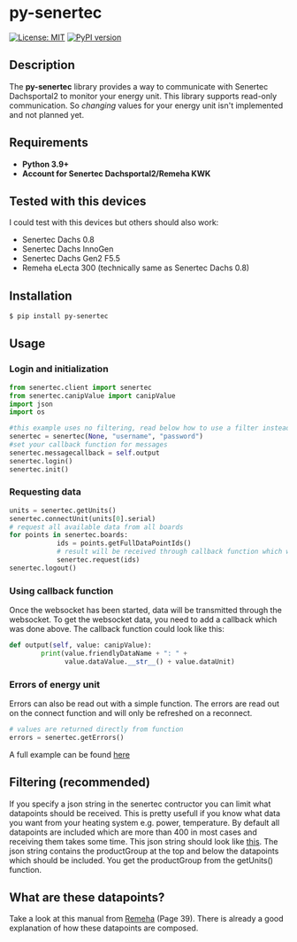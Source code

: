 # py-senertec

[![License: MIT](https://img.shields.io/badge/License-MIT-yellow.svg)](https://opensource.org/licenses/MIT)
[![PyPI version](https://badge.fury.io/py/py-senertec.svg)](https://badge.fury.io/py/py-senertec)

## Description

The **py-senertec** library provides a way to communicate with Senertec Dachsportal2 to monitor your energy unit.
This library supports read-only communication. So *changing* values for your energy unit isn't implemented and not planned yet.

## Requirements

*   **Python 3.9+**
*   **Account for Senertec Dachsportal2/Remeha KWK**

## Tested with this devices

I could test with this devices but others should also work:  
*   Senertec Dachs 0.8
*   Senertec Dachs InnoGen
*   Senertec Dachs Gen2 F5.5
*   Remeha eLecta 300 (technically same as Senertec Dachs 0.8)


## Installation

```sh
$ pip install py-senertec
```

## Usage

### Login and initialization

```python
from senertec.client import senertec
from senertec.canipValue import canipValue
import json
import os

#this example uses no filtering, read below how to use a filter instead of None as first parameter.
senertec = senertec(None, "username", "password")
#set your callback function for messages
senertec.messagecallback = self.output
senertec.login()
senertec.init()
```

### Requesting data

```python
units = senertec.getUnits()
senertec.connectUnit(units[0].serial)
# request all available data from all boards
for points in senertec.boards:
            ids = points.getFullDataPointIds()
            # result will be received through callback function which was set above
            senertec.request(ids)
senertec.logout()
```

### Using callback function

Once the websocket has been started, data will be transmitted through the websocket.
To get the websocket data, you need to add a callback which was done above.
The callback function could look like this:

```python
def output(self, value: canipValue):
        print(value.friendlyDataName + ": " +
              value.dataValue.__str__() + value.dataUnit)
```

### Errors of energy unit
Errors can also be read out with a simple function.
The errors are read out on the connect function and will only be refreshed on a reconnect.

```python
# values are returned directly from function
errors = senertec.getErrors()
```

A full example can be found [here](https://github.com/Kleinrotti/py-senertec/blob/main/examples/output_data.py)

## Filtering (recommended)
If you specify a json string in the senertec contructor you can limit what datapoints should be received.
This is pretty usefull if you know what data you want from your heating system e.g. power, temperature.
By default all datapoints are included which are more than 400 in most cases and receiving them takes some time.
This json string should look like [this](https://github.com/Kleinrotti/py-senertec/blob/main/examples/datapointFilter.json).
The json string contains the productGroup at the top and below the datapoints which should be included.
You get the productGroup from the getUnits() function.

## What are these datapoints?
Take a look at this manual from [Remeha](https://mediacdn.remeha.de/-/media/websites/remehade/downloads/produkte/regenerative-hybrid/gas-hybrid-waerme-und-strom/electa-ace-300/electaace300_bedienungsanleitung_02-23.pdf?v=1&d=20230228T114400Z) (Page 39).
There is already a good explanation of how these datapoints are composed.
